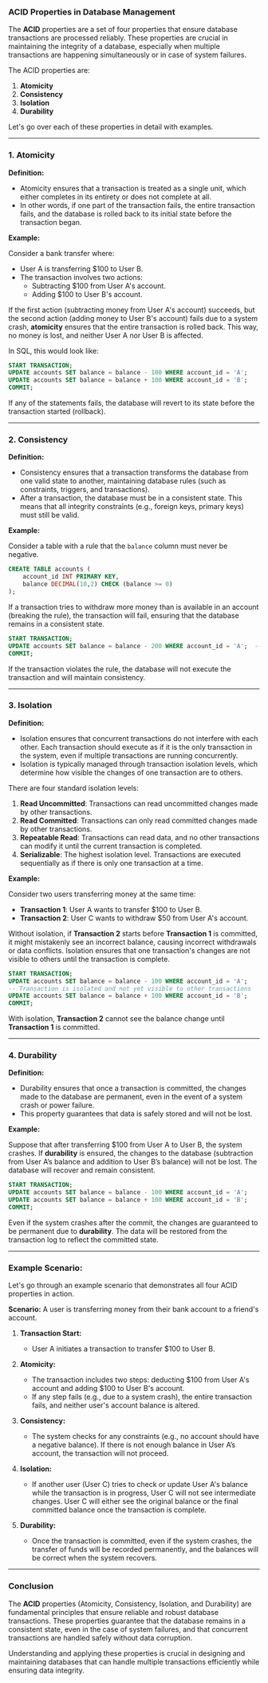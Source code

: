 ### **ACID Properties in Database Management**

The **ACID** properties are a set of four properties that ensure database transactions are processed reliably. These properties are crucial in maintaining the integrity of a database, especially when multiple transactions are happening simultaneously or in case of system failures.

The ACID properties are:

1. **Atomicity**
2. **Consistency**
3. **Isolation**
4. **Durability**

Let's go over each of these properties in detail with examples.

---

### **1. Atomicity**

**Definition:**
- Atomicity ensures that a transaction is treated as a single unit, which either completes in its entirety or does not complete at all.
- In other words, if one part of the transaction fails, the entire transaction fails, and the database is rolled back to its initial state before the transaction began.

**Example:**

Consider a bank transfer where:
- User A is transferring $100 to User B.
- The transaction involves two actions:
  - Subtracting $100 from User A's account.
  - Adding $100 to User B's account.

If the first action (subtracting money from User A's account) succeeds, but the second action (adding money to User B's account) fails due to a system crash, **atomicity** ensures that the entire transaction is rolled back. This way, no money is lost, and neither User A nor User B is affected.

In SQL, this would look like:

```sql
START TRANSACTION;
UPDATE accounts SET balance = balance - 100 WHERE account_id = 'A';
UPDATE accounts SET balance = balance + 100 WHERE account_id = 'B';
COMMIT;
```

If any of the statements fails, the database will revert to its state before the transaction started (rollback).

---

### **2. Consistency**

**Definition:**
- Consistency ensures that a transaction transforms the database from one valid state to another, maintaining database rules (such as constraints, triggers, and transactions).
- After a transaction, the database must be in a consistent state. This means that all integrity constraints (e.g., foreign keys, primary keys) must still be valid.

**Example:**

Consider a table with a rule that the `balance` column must never be negative.

```sql
CREATE TABLE accounts (
    account_id INT PRIMARY KEY,
    balance DECIMAL(10,2) CHECK (balance >= 0)
);
```

If a transaction tries to withdraw more money than is available in an account (breaking the rule), the transaction will fail, ensuring that the database remains in a consistent state.

```sql
START TRANSACTION;
UPDATE accounts SET balance = balance - 200 WHERE account_id = 'A';  -- Insufficient funds, so this will fail
COMMIT;
```

If the transaction violates the rule, the database will not execute the transaction and will maintain consistency.

---

### **3. Isolation**

**Definition:**
- Isolation ensures that concurrent transactions do not interfere with each other. Each transaction should execute as if it is the only transaction in the system, even if multiple transactions are running concurrently.
- Isolation is typically managed through transaction isolation levels, which determine how visible the changes of one transaction are to others.

There are four standard isolation levels:
1. **Read Uncommitted**: Transactions can read uncommitted changes made by other transactions.
2. **Read Committed**: Transactions can only read committed changes made by other transactions.
3. **Repeatable Read**: Transactions can read data, and no other transactions can modify it until the current transaction is completed.
4. **Serializable**: The highest isolation level. Transactions are executed sequentially as if there is only one transaction at a time.

**Example:**

Consider two users transferring money at the same time:
- **Transaction 1**: User A wants to transfer $100 to User B.
- **Transaction 2**: User C wants to withdraw $50 from User A's account.

Without isolation, if **Transaction 2** starts before **Transaction 1** is committed, it might mistakenly see an incorrect balance, causing incorrect withdrawals or data conflicts. Isolation ensures that one transaction's changes are not visible to others until the transaction is complete.

```sql
START TRANSACTION;
UPDATE accounts SET balance = balance - 100 WHERE account_id = 'A';
-- Transaction is isolated and not yet visible to other transactions
UPDATE accounts SET balance = balance + 100 WHERE account_id = 'B';
COMMIT;
```

With isolation, **Transaction 2** cannot see the balance change until **Transaction 1** is committed.

---

### **4. Durability**

**Definition:**
- Durability ensures that once a transaction is committed, the changes made to the database are permanent, even in the event of a system crash or power failure.
- This property guarantees that data is safely stored and will not be lost.

**Example:**

Suppose that after transferring $100 from User A to User B, the system crashes. If **durability** is ensured, the changes to the database (subtraction from User A’s balance and addition to User B’s balance) will not be lost. The database will recover and remain consistent.

```sql
START TRANSACTION;
UPDATE accounts SET balance = balance - 100 WHERE account_id = 'A';
UPDATE accounts SET balance = balance + 100 WHERE account_id = 'B';
COMMIT;
```

Even if the system crashes after the commit, the changes are guaranteed to be permanent due to **durability**. The data will be restored from the transaction log to reflect the committed state.

---

### **Example Scenario:**

Let's go through an example scenario that demonstrates all four ACID properties in action.

**Scenario:** A user is transferring money from their bank account to a friend's account.

1. **Transaction Start:**
   - User A initiates a transaction to transfer $100 to User B.

2. **Atomicity:**
   - The transaction includes two steps: deducting $100 from User A's account and adding $100 to User B's account. 
   - If any step fails (e.g., due to a system crash), the entire transaction fails, and neither user's account balance is altered.

3. **Consistency:**
   - The system checks for any constraints (e.g., no account should have a negative balance). If there is not enough balance in User A’s account, the transaction will not proceed.

4. **Isolation:**
   - If another user (User C) tries to check or update User A's balance while the transaction is in progress, User C will not see intermediate changes. User C will either see the original balance or the final committed balance once the transaction is complete.

5. **Durability:**
   - Once the transaction is committed, even if the system crashes, the transfer of funds will be recorded permanently, and the balances will be correct when the system recovers.

---

### **Conclusion**

The **ACID** properties (Atomicity, Consistency, Isolation, and Durability) are fundamental principles that ensure reliable and robust database transactions. These properties guarantee that the database remains in a consistent state, even in the case of system failures, and that concurrent transactions are handled safely without data corruption.

Understanding and applying these properties is crucial in designing and maintaining databases that can handle multiple transactions efficiently while ensuring data integrity.